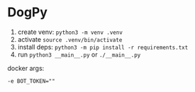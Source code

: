 # DogPy

1. create venv: `python3 -m venv .venv`
2. activate `source .venv/bin/activate`
3. install deps: `python3 -m pip install -r requirements.txt`
4. run `python3 __main__.py` or `./__main__.py`

docker args:
```
-e BOT_TOKEN=""
```

